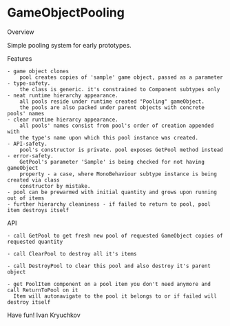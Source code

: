 # GameObjectPooling

Overview
  
  Simple pooling system for early prototypes.
  
Features
    
    - game object clones
        pool creates copies of 'sample' game object, passed as a parameter
    - type-safety. 
        the class is generic. it's constrained to Component subtypes only
    - neat runtime hierarchy appearance. 
        all pools reside under runtime created "Pooling" gameObject. 
        the pools are also packed under parent objects with concrete pools' names
    - clear runtime hierarcy appearance. 
        all pools' names consist from pool's order of creation appended with 
        the type's name upon which this pool instance was created.
    - API-safety. 
        pool's constructor is private. pool exposes GetPool method instead
    - error-safety. 
        GetPool's parameter 'Sample' is being checked for not having gameObject
        property - a case, where MonoBehaviour subtype instance is being created via class 
        constructor by mistake.
    - pool can be prewarmed with initial quantity and grows upon running out of items
    - further hierarchy cleaniness - if failed to return to pool, pool item destroys itself

API

    - call GetPool to get fresh new pool of requested GameObject copies of requested quantity
    
    - call ClearPool to destroy all it's items
    
    - call DestroyPool to clear this pool and also destroy it's parent object
    
    - get PoolItem component on a pool item you don't need anymore and call ReturnToPool on it
      Item will autonavigate to the pool it belongs to or if failed will destroy itself

Have fun! Ivan Kryuchkov

